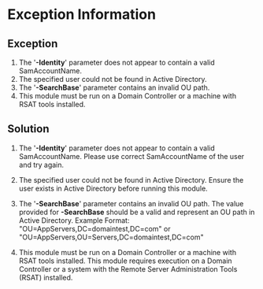 # Exception Information

## Exception

1. The '**-Identity**' parameter does not appear to contain a valid SamAccountName.
2. The specified user could not be found in Active Directory.
3. The '**-SearchBase**' parameter contains an invalid OU path.
4. This module must be run on a Domain Controller or a machine with RSAT tools installed.

## Solution

1. The '**-Identity**' parameter does not appear to contain a valid SamAccountName.
   Please use correct SamAccountName of the user and try again.

2. The specified user could not be found in Active Directory.
   Ensure the user exists in Active Directory before running this module.

3. The '**-SearchBase**' parameter contains an invalid OU path.
   The value provided for **-SearchBase** should be a valid and represent an OU path in Active Directory.
   Example Format: "OU=AppServers,DC=domaintest,DC=com" or "OU=AppServers,OU=Servers,DC=domaintest,DC=com"

4. This module must be run on a Domain Controller or a machine with RSAT tools installed.
   This module requires execution on a Domain Controller or a system with the Remote Server Administration Tools (RSAT)          installed.
  
   
   

